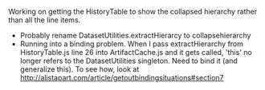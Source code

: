 Working on getting the HistoryTable to show the collapsed hierarchy rather than all the line items.
 - Probably rename DatasetUtilities.extractHierarcy to collapsehierarchy
 - Running into a binding problem. When I pass extractHierarchy from HistoryTable.js line 26 into ArtifactCache.js and it gets called, 'this' no longer refers to the DatasetUtilities singleton. Need to bind it (and generalize this). To see how, look at http://alistapart.com/article/getoutbindingsituations#section7
 